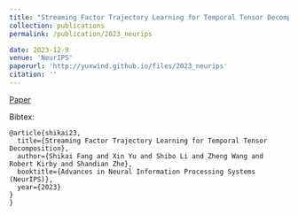 ```yaml
---
title: "Streaming Factor Trajectory Learning for Temporal Tensor Decomposition"
collection: publications
permalink: /publication/2023_neurips

date: 2023-12-9
venue: 'NeurIPS'
paperurl: 'http://yuxwind.github.io/files/2023_neurips'
citation: ''
---
```

<!--- excerpt: 'This paper is about the number 3. The number 4 is left for future work.' --->
<!--- This paper is about the number 3. The number 4 is left for future work. --->

<!--- [Download paper here](http://yuxwind.github.io/files/pruning-nips2021.pdf) 

Recommended citation: Serra, T., Kumar, A. and Ramalingam, S., 2021. Scaling Up Exact Neural Network
Compression by ReLU Stability. arXiv preprint arXiv:2102.07804. --->
[Paper](http://yuxwind.github.io/files/2023_neurips.pdf) 

Bibtex:
```
@article{shikai23,
  title={Streaming Factor Trajectory Learning for Temporal Tensor Decomposition},
  author={Shikai Fang and Xin Yu and Shibo Li and Zheng Wang and Robert Kirby and Shandian Zhe},
  booktitle={Advances in Neural Information Processing Systems
(NeurIPS)},
  year={2023}
}
}
```
